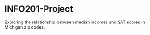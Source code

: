 # INFO201-Project
Exploring the relationship between median incomes and SAT scores in Michigan zip codes.
